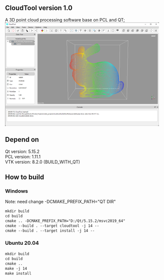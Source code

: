 ## CloudTool version 1.0
A 3D point cloud processing software base on PCL and QT;
![](images/cloudtool.png)

## Depend on
Qt version:     5.15.2  
PCL version:    1.11.1  
VTK version:    8.2.0 (BUILD_WITH_QT) 

## How to build
### Windows
Note: need change -DCMAKE_PREFIX_PATH="QT DIR"
```shell
mkdir build
cd build
cmake .. -DCMAKE_PREFIX_PATH="D:/Qt/5.15.2/msvc2019_64"
cmake --build . --target cloudtool -j 14 --
cmake --build . --target install -j 14 --
```
### Ubuntu 20.04
```shell
mkdir build
cd build
cmake .. 
make -j 14
make install
```